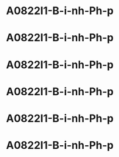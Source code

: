 # A0822I1-B-i-nh-Ph-p
# A0822I1-B-i-nh-Ph-p
# A0822I1-B-i-nh-Ph-p
# A0822I1-B-i-nh-Ph-p
# A0822I1-B-i-nh-Ph-p
# A0822I1-B-i-nh-Ph-p
